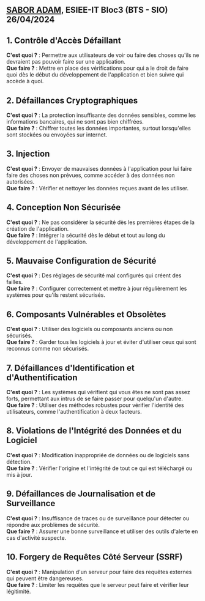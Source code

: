 

## [SABOR ADAM](mailto:saboradam5@gmail.com), ESIEE-IT Bloc3 (BTS - SIO) 26/04/2024 


## 1. Contrôle d'Accès Défaillant
**C'est quoi ?** : Permettre aux utilisateurs de voir ou faire des choses qu'ils ne devraient pas pouvoir faire sur une application.  
**Que faire ?** : Mettre en place des vérifications pour qui a le droit de faire quoi dès le début du développement de l'application et bien suivre qui accède à quoi.

## 2. Défaillances Cryptographiques
**C'est quoi ?** : La protection insuffisante des données sensibles, comme les informations bancaires, qui ne sont pas bien chiffrées.  
**Que faire ?** : Chiffrer toutes les données importantes, surtout lorsqu'elles sont stockées ou envoyées sur internet.

## 3. Injection
**C'est quoi ?** : Envoyer de mauvaises données à l'application pour lui faire faire des choses non prévues, comme accéder à des données non autorisées.  
**Que faire ?** : Vérifier et nettoyer les données reçues avant de les utiliser.

## 4. Conception Non Sécurisée
**C'est quoi ?** : Ne pas considérer la sécurité dès les premières étapes de la création de l'application.  
**Que faire ?** : Intégrer la sécurité dès le début et tout au long du développement de l'application.

## 5. Mauvaise Configuration de Sécurité
**C'est quoi ?** : Des réglages de sécurité mal configurés qui créent des failles.  
**Que faire ?** : Configurer correctement et mettre à jour régulièrement les systèmes pour qu'ils restent sécurisés.

## 6. Composants Vulnérables et Obsolètes
**C'est quoi ?** : Utiliser des logiciels ou composants anciens ou non sécurisés.  
**Que faire ?** : Garder tous les logiciels à jour et éviter d'utiliser ceux qui sont reconnus comme non sécurisés.

## 7. Défaillances d'Identification et d'Authentification
**C'est quoi ?** : Les systèmes qui vérifient qui vous êtes ne sont pas assez forts, permettant aux intrus de se faire passer pour quelqu'un d'autre.  
**Que faire ?** : Utiliser des méthodes robustes pour vérifier l'identité des utilisateurs, comme l'authentification à deux facteurs.

## 8. Violations de l'Intégrité des Données et du Logiciel
**C'est quoi ?** : Modification inappropriée de données ou de logiciels sans détection.  
**Que faire ?** : Vérifier l'origine et l'intégrité de tout ce qui est téléchargé ou mis à jour.

## 9. Défaillances de Journalisation et de Surveillance
**C'est quoi ?** : Insuffisance de traces ou de surveillance pour détecter ou répondre aux problèmes de sécurité.  
**Que faire ?** : Assurer une bonne surveillance et utiliser des outils d'alerte en cas d'activité suspecte.

## 10. Forgery de Requêtes Côté Serveur (SSRF)
**C'est quoi ?** : Manipulation d'un serveur pour faire des requêtes externes qui peuvent être dangereuses.  
**Que faire ?** : Limiter les requêtes que le serveur peut faire et vérifier leur légitimité.
